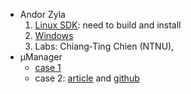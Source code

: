 * Andor Zyla
  1. [Linux SDK](https://lima1.readthedocs.io/en/latest/camera/andor3/doc/): need to build and install
  1. [Windows](https://www.scivision.dev/andor-neo-windows-sdk3-install/)
  1. Labs: Chiang‐Ting Chien (NTNU), 
* µManager
  * [case 1](https://github.com/vanNimwegenLab/MiM_NikonTi/blob/master/Docs/NikonTi_hardware_triggering.md)
  * case 2: [article](https://www.nature.com/articles/s41598-019-48455-z#Sec16) and [github](https://github.com/mjc449/SAIMscannerV3)
